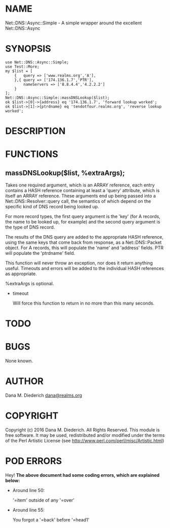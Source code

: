 # NAME

Net::DNS::Async::Simple - A simple wrapper around the excellent Net::DNS::Async

# SYNOPSIS

    use Net::DNS::Async::Simple;
    use Test::More;
    my $list = [
        {   query => ['www.realms.org','A'],
        },{ query => ['174.136.1.7','PTR'],
            nameServers => ['8.8.4.4','4.2.2.2']
        }
    ];
    Net::DNS::Async::Simple::massDNSLookup($list);
    ok $list->[0]->{address} eq '174.136.1.7', 'forward lookup worked';
    ok $list->[1]->{ptrdname} eq 'tendotfour.realms.org', 'reverse lookup worked';

# DESCRIPTION

# FUNCTIONS

## massDNSLookup($list, %extraArgs);

Takes one required argument, which is an ARRAY reference, each entry
contains a HASH reference containing at least a 'query' attribute, which
is itself an ARRAY reference.  These arguments end up being passed
into a Net::DNS::Resolver::query call, the semantics of which depend
on the specific kind of DNS record being looked up.

For more record types, the first query argument is the 'key' (for
A records, the name to be looked up, for example) and the second query
argument is the type of DNS record.

The results of the DNS query are added to the appropriate HASH
reference, using the same keys that come back from response, as
a Net::DNS::Packet object.  For A records, this will populate
the 'name' and 'address' fields.  PTR will populate the 'ptrdname'
field.

This function will never throw an exception, nor does it return
anything useful.  Timeouts and errors will be added to the
individual HASH references as appropriate.

%extraArgs is optional.

- timeout

    Will force this function to return in no more than this many seconds.

# TODO

# BUGS

None known.

# AUTHOR

Dana M. Diederich <dana@realms.org>

# COPYRIGHT

Copyright (c) 2016 Dana M. Diederich. All Rights Reserved.
This module is free software. It may be used, redistributed
and/or modified under the terms of the Perl Artistic License
  (see http://www.perl.com/perl/misc/Artistic.html)

# POD ERRORS

Hey! **The above document had some coding errors, which are explained below:**

- Around line 50:

    '=item' outside of any '=over'

- Around line 55:

    You forgot a '=back' before '=head1'
